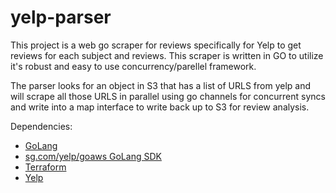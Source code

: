 # yelp-parser

This project is a web go scraper for reviews specifically for Yelp to get reviews for each subject and reviews. This scraper is written in GO to utilize it's robust and easy to use concurrency/parellel framework. 

The parser looks for an object in S3 that has a list of URLS from yelp and will scrape all those URLS in parallel using go channels for concurrent syncs and write into a map interface to write back up to S3 for review analysis.

Dependencies:

* [GoLang](https://golang.org/)
* [sg.com/yelp/goaws GoLang SDK](https://sg.com/yelp/goaws.amazon.com/sdk-for-go/)
* [Terraform](https://learn.hashicorp.com/terraform/getting-started/install.html)
* [Yelp](https://www.yelp.com/)

